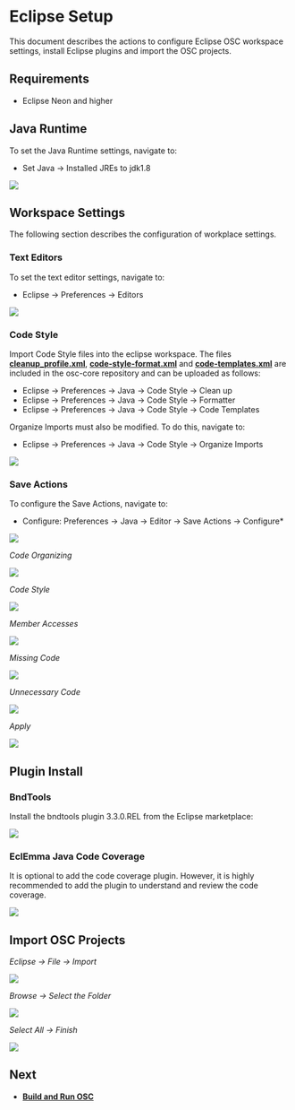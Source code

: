 # Eclipse Setup
This document describes the actions to configure Eclipse OSC workspace settings, install Eclipse plugins and import the OSC projects.

## Requirements
 - Eclipse Neon and higher

## Java Runtime
To set the Java Runtime settings, navigate to:
* Set Java -> Installed JREs to jdk1.8

![](images/jdk1.8.jpg)

## Workspace Settings
The following section describes the configuration of workplace settings.

### Text Editors
To set the text editor settings, navigate to:
* Eclipse -> Preferences -> Editors

![](images/text_editor.jpg)

### Code Style

Import Code Style files into the eclipse workspace. The files **[cleanup_profile.xml](https://github.com/opensecuritycontroller/osc-core/blob/master/vmidc_cleanup_profile.xml)**, **[code-style-format.xml](https://github.com/opensecuritycontroller/osc-core/blob/master/vmiDC-code-style-format.xml)** and **[code-templates.xml](https://github.com/opensecuritycontroller/osc-core/blob/master/vmiDC-code-templates.xml)** are included in the osc-core repository and can be uploaded as follows:

* Eclipse -> Preferences -> Java -> Code Style -> Clean up
* Eclipse -> Preferences -> Java -> Code Style -> Formatter
* Eclipse -> Preferences -> Java -> Code Style -> Code Templates

Organize Imports must also be modified. To do this, navigate to:

* Eclipse -> Preferences -> Java -> Code Style -> Organize Imports

![](images/organize_imports.JPG)

### Save Actions

To configure the Save Actions, navigate to:

* Configure: Preferences -> Java -> Editor -> Save Actions -> Configure*

![](images/missing_annotations.jpg)

*Code Organizing*

![](images/code_organize.jpg)

*Code Style*

![](images/code_style.jpg)

*Member Accesses*

![](images/member_access.jpg)

*Missing Code*

![](images/missing_code.jpg)

*Unnecessary Code*

![](images/Unnecessary_code.jpg)

*Apply*

![](images/save_actions.jpg)

## Plugin Install

### BndTools

Install the bndtools plugin 3.3.0.REL from the Eclipse marketplace:

![](images/bnd_tools.png)

### EclEmma Java Code Coverage

It is optional to add the code coverage plugin. However, it is highly recommended to add the plugin to understand and review the code coverage.

![](images/code_coverage_eclipse_marketplace.JPG)

## Import OSC Projects

*Eclipse -> File -> Import*

![](images/import_projects.jpg)

*Browse -> Select the Folder*

![](images/choose_folder.jpg)

*Select All -> Finish*

![](images/import_projects_2.jpg)


## Next

- **[Build and Run OSC](build_run_osc.md)**
